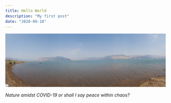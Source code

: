 ```yaml
---
title: Hello World
description: "My first post"
date: "2020-09-18"
---
```


![Location: Wai, Maharastra, India](./wai.jpg)

_Nature amidst COVID-19 or shall I say peace within chaos?_
